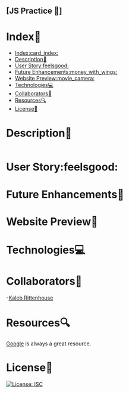 ## [JS Practice :rocket:]

# Index:card_index:

- [Index:card\_index:](#indexcard_index)
- [Description:book:](#descriptionbook)
- [User Story:feelsgood:](#user-storyfeelsgood)
- [Future Enhancements:money\_with\_wings:](#future-enhancementsmoney_with_wings)
- [Website Preview:movie\_camera:](#website-previewmovie_camera)
- [Technologies:computer:](#technologiescomputer)
- [Collaborators:muscle:](#collaboratorsmuscle)
- [Resources:mag:](#resourcesmag)
- [License:key:](#licensekey)

# Description:book:

```

```

# User Story:feelsgood:

# Future Enhancements:money_with_wings:

# Website Preview:movie_camera:

# Technologies:computer:

# Collaborators:muscle:

-[Kaleb Rittenhouse](https://github.com/kalebritt)

# Resources:mag:

[Google](https://www.google.com/) is always a great resource.

# License:key:

[![License: ISC](https://img.shields.io/badge/License-ISC-blue.svg)](https://opensource.org/licenses/ISC)
